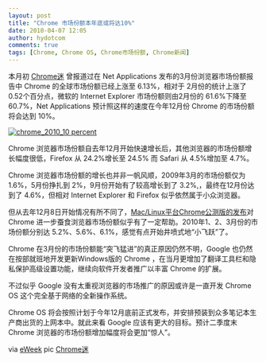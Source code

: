 ```yaml
---
layout: post
title: "Chrome 市场份额本年底或将达10%"
date: 2010-04-07 12:05
author: hydotcom
comments: true
tags: [Chrome, Chrome OS, Chrome市场份额, Chrome新闻]
---
```

本月初 [Chrome迷](http://www.chromi.org/archives/4031) 曾报道过在 Net Applications 发布的3月份浏览器市场份额报告中 Chrome 的全球市场份额已经上涨至 6.13%，相对于 2月份的统计上涨了 0.52个百分点，微软的 Internet Explorer 市场份额则由2月份的 61.6%下降至 60.7%，Net Applications 预计照这样的速度在今年12月份 Chrome 的市场份额将会达到 10%。

<a href="http://img.chromi.org/2010/04/chrome_2010_10-percent.png">![](http://img.chromi.org/2010/04/chrome_2010_10-percent.png "chrome_2010_10 percent")</a>

Chrome 浏览器市场份额自去年12月开始快速增长后，其他浏览器的市场份额增长幅度很低，Firefox 从 24.2%增长至 24.5% 而 Safari 从 4.5%增加至 4.7%。

Chrome 浏览器市场份额的增长也并非一帆风顺，2009年3月的市场份额仅为1.6%，5月份挣扎到 2%，9月份开始有了较高增长到了 3.2%,，最终在12月份达到了 4.6%，但相对 Internet Explorer 和 Firefox 似乎依然属于小众浏览器。

但从去年12月8日开始情况有所不同了，[Mac/Linux平台Chrome公测版的发布](http://www.chromi.org/archives/2428)对 Chrome 进一步蚕食浏览器市场份额似乎有了一定帮助。2010年1、2、3月份的市场份额分别达 5.2%、5.6%、6.1%，感觉有点开始井喷式地“小飞跃”了。

Chrome 在3月份的市场份额能“突飞猛进”的真正原因仍然不明，Google 也仍然在按部就班地开发更新Windows版的 Chrome ，在当月更增加了翻译工具栏和隐私保护高级设置功能，继续向软件开发者推广以丰富 Chrome 的扩展。

不过似乎 Google 没有太重视浏览器的市场推广的原因或许是一直开发 Chrome OS 这个完全基于网络的全新操作系统。

Chrome OS 将会按照计划于今年12月底前正式发布，并安排预装到众多笔记本生产商出货的上网本中。就此来看 Google 应该有更大的目标。预计二季度末Chrome 浏览器的市场份额增加幅度将会更加“惊人”。

via [eWeek](http://www.eweek.com/c/a/Application-Development/Google-Chrome-Cracks-6-Market-Share-Could-Hit-10-in-2010-597889/)
pic [Chrome迷](http://www.chromi.org)
